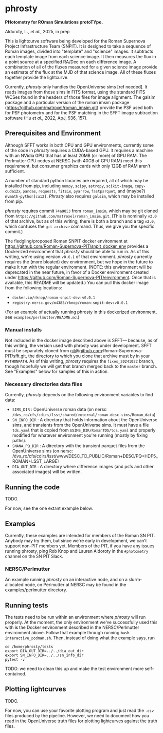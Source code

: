 # phrosty

**PHotometry for ROman Simulations protoTYpe.**

Aldoroty, L.,  *et al.*, 2025, in prep

This is lightcurve software being developed for the Roman Supernova Project Infrastructure Team (SNPIT).  It is designed to take a sequence of Roman images, divided into "template" and "science" images.  It subtracts each template image from each science image.  It then measures the flux in a point source at a specified RA/Dec on each difference image.  A combination of all of the fluxes measured for a given science image provide an estimate of the flux at the MJD of that science image.  All of these fluxes together provide the lightcurve.

Currently, *phrosty* only handles the OpenUniverse sims [ref needed].  It reads images from those sims in FITS format, using the standard FITS WCSes found in the headers of those files for image alignment.  The galsim package and a particular version of the roman imsim package (https://github.com/matroxel/roman_imsim.git) provide the PSF used both for PSF photometry and for the PSF matching in the SFFT image subtraction software (Hu *et al.*, 2022, ApJ, 936, 157).

## Prerequisites and Environment

Although SFFT works in both CPU and GPU environments, currently some of the code in *phrosty* requires a CUDA-based GPU.  It requires a machine with an NVidia GPU that has at least 20MB (or more) of GPU RAM.  The Perlmutter GPU nodes at NERSC (with 40GB of GPU RAM) meet this requirement, but consumer graphics cards with only 12GB of RAM aren't sufficient.

A number of standard python libraries are required, all of which may be installed from pip, including `numpy`, `scipy`, `astropy`, `scikit-image`, `cupy-cuda12x`, `pandas`, `requests`, `fitsio`, `pyarrow`, `fastparquet`, and (maybe?) `nvmath-python[cu12]`.  *Phrosty* also requires `galsim`, which may be installed from pip.

*phrosty* requires commit `74a9053` from `roman_imsim`, which may be git cloned from `https://github.com/matroxel/roman_imsim.git`.  (This is nominally `v2.0` of that archive, but as of this writing, there is both a branch and a tag `v2.0`, which confuses the `git archive` command.  Thus, we give you the specific commit.)

The fledgling/proposed Roman SNPIT docker environment at https://github.com/Roman-Supernova-PIT/snpit_docker_env provides a Dockerized environment that *phrosty* should be able to run in.  As of this writing, we're using version `v0.0.1` of that environment.  *phrosty* currently requires the (more bloated) dev environment, but we hope in the future to make it run with the regular environment.  (NOTE: this environment will be deprecated in the near future, in favor of a Docker environment created under https://github.com/Roman-Supernova-PIT/environment.  Once that is available, this README will be updated.)  You can pull this docker image from the following locations:

* `docker.io/rknop/roman-snpit-dev:v0.0.1`
* `registry.nersc.gov/m4385/rknop/roman-snpit-dev:v0.0.1`

(For an example of actually running phrosty in this dockerized environment, see `examples/perlmutter/README.md`.)

### Manual installs

Not included in the docker image described above is SFFT— because, as of this writing, the version used with phrosty was under development.  SFFT must be separately cloned from git@github.com:Roman-Supernova-PIT/sfft.git, the directory to which you clone that archive must by in your `PYTHONPATH`.  As of this writing, *phrosty* requires the `fixes_20241022` branch, though hopefully we will get that branch merged back to the `master` branch.  See "Examples" below for samples of this in action.

### Necessary directories data files

Currently, *phrosty* depends on the following environment variables to find data:

* `SIMS_DIR` : OpenUniverse roman data (on nersc: `/dvs_ro/cfs/cdirs/lsst/shared/external/roman-desc-sims/Roman_data`)
* `SN_INFO_DIR` : A directory that holds information about the OpenUniverse sims, and transients from the OpenUniverse sims.  It must have a file `tds.yaml` that is copied from `$SIMS_DIR/RomanTDS/tds.yaml` and properly modified for whatever environment you're running (mostly by fixing paths).
* `SNANA_PQ_DIR` : A directory with the transient parquet files from the OpenUniverse sims (on nersc: /dvs_ro/cfs/cdirs/lsst/www/DESC_TD_PUBLIC/Roman+DESC/PQ+HDF5_ROMAN+LSST_LARGE)
* `DIA_OUT_DIR` : A directory where difference images (and psfs and other associated images) will be written.


## Running the code

TODO.

For now, see the one extant example below.

## Examples

Currently, these examples are intended for members of the Roman SN PIT.  Anybody may try them, but since we're early in development, we can't support non-PIT members yet.  Members of the PIT, if you have any issues running phrosty, ping Rob Knop and Lauren Aldoroty in the `#photometry` channel on the SN PIT Slack.

### NERSC/Perlmutter

An example running *phrosty* on an interactive node, and on a slurm-allocated node, on Perlmutter at NERSC may be found in the examples/perlmutter directory.

## Running tests

The tests need to be run within an environment where *phrosty* will run properly.  At the moment, the only environment we've successfully used this with is the Docker environment described in the NERSC/Perlmutter environment above.  Follow that example through running `bash interactive_podman.sh`.  Then, instead of doing what the example says, run
```
cd /home/phrosty/tests
export DIA_OUT_DIR=../../dia_out_dir
export SN_INFO_DIR=../../sn_info_dir
pytest -v
```

TODO: we need to clean this up and make the test environment more self-contained.

## Plotting lightcurves

TODO.

For now, you can use your favorite plotting program and just read the `.csv` files produced by the pipeline.  However, we need to document how you read in the OpenUniverse truth files for plotting lightcurves against the truth files.

